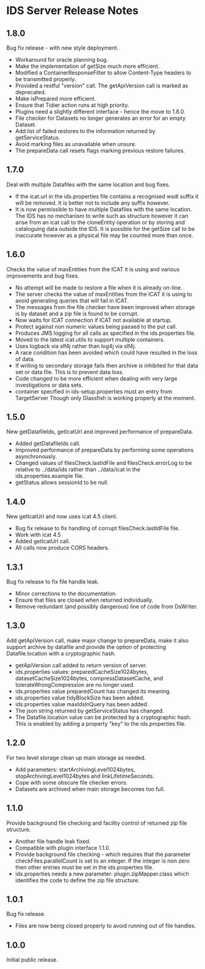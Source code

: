 IDS Server Release Notes
========================


1.8.0
-----

Bug fix release - with new style deployment.

* Workaround for oracle planning bug.
* Make the implementation of getSize much more efficient.
* Modified a ContainerResponseFilter to allow Content-Type headers to
  be transmitted properly.
* Provided a restful "version" call.  The getApiVersion call is marked
  as deprecated.
* Make isPrepared more efficient.
* Ensure that Tidier action runs at high priority.
* Plugins need a slightly different interface - hence the move to
  1.8.0.
* File checker for Datasets no longer generates an error for an empty
  Dataset.
* Add list of failed restores to the information returned by
  getServiceStatus.
* Avoid marking files as unavailable when unsure.
* The prepareData call resets flags marking previous restore failures.


1.7.0
-----

Deal with multiple Datafiles with the same location and bug fixes.

* If the icat.url in the ids.properties file contains a recognised
  wsdl suffix it will be removed.  It is better not to include any
  suffix however.
* It is now permissible to have multiple Datafiles with the same
  location.  The IDS has no mechanism to write such as structure
  however it can arise from an icat call to the cloneEntity operation
  or by storing and cataloguing data outside the IDS.  It is possible
  for the getSize call to be inaccurate however as a physical file may
  be counted more than once.


1.6.0
-----

Checks the value of maxEntities from the ICAT it is using and various
improvements and bug fixes.

* No attempt will be made to restore a file when it is already
  on-line.
* The server checks the value of maxEntities from the ICAT it is using
  to avoid generating queries that will fail in ICAT.
* The messages from the file checker have been improved when storage
  is by dataset and a zip file is found to be corrupt.
* Now waits for ICAT connection if ICAT not available at startup.
* Protect against non numeric values being passed to the put call.
* Produces JMS logging for all calls as specified in the
  ids.properties file.
* Moved to the latest icat.utils to support multiple containers.
* Uses logback via slf4j rather than log4j via slf4j.
* A race condition has been avoided which could have resulted in the
  loss of data.
* If writing to secondary storage fails then archive is inhibited for
  that data set or data file.  This is to prevent data loss.
* Code changed to be more efficient when dealing with very large
  investigations or data sets.
* container specified in ids-setup.properties must an entry from
  TargetServer Though only Glassfish is working properly at the
  moment.


1.5.0
-----

New getDatafileIds, getIcatUrl and improved performance of prepareData.

* Added getDatafileIds call.
* Improved performance of prepareData by performing some operations
  asynchronously.
* Changed values of filesCheck.lastIdFile and filesCheck.errorLog to
  be relative to ../data/ids rather than ../data/icat in the
  ids.properties.example file.
* getStatus allows sessionId to be null.


1.4.0
-----

New getIcatUrl and now uses icat 4.5 client.

* Bug fix release to fix handling of corrupt filesCheck.lastIdFile
  file.
* Work with icat 4.5
* Added getIcatUrl call.
* All calls now produce CORS headers.


1.3.1
-----

Bug fix release to fix file handle leak.

* Minor corrections to the documentation.
* Ensure that files are closed when returned individually.
* Remove redundant (and possibly dangerous) line of code from
  DsWriter.


1.3.0
-----

Add getApiVersion call, make major change to prepareData, make it also
support archive by datafile and provide the option of protecting
Datafile.location with a cryptographic hash.

* getApiVersion call added to return version of server.
* ids.properties values: preparedCacheSize1024bytes,
  datasetCacheSize1024bytes, compressDatasetCache, and
  tolerateWrongCompression are no longer used.
* ids.properties value preparedCount has changed its meaning.
* ids.properties value tidyBlockSize has been added.
* ids.properties value maxIdsInQuery has been added.
* The json string returned by getServiceStatus has changed.
* The Datafile.location value can be protected by a cryptographic
  hash. This is enabled by adding a property "key" to the
  ids.properties file.


1.2.0
-----

For two level storage clean up main storage as needed.

* Add parameters: startArchivingLevel1024bytes,
  stopArchivingLevel1024bytes and linkLifetimeSeconds.
* Cope with some obscure file checker errors.
* Datasets are archived when main storage becomes too full.


1.1.0
-----

Provide background file checking and facility control of returned zip
file structure.

* Another file handle leak fixed.
* Compatible with plugin interface 1.1.0.
* Provide background file checking - which requires that the parameter
  checkFiles.parallelCount is set to an integer.  If the integer is
  non zero then other entries must be set in the ids.properties file.
* ids.properties needs a new parameter: plugin.zipMapper.class which
  identifies the code to define the zip file structure.


1.0.1
-----

Bug fix release.

* Files are now being closed properly to avoid running out of file
  handles.


1.0.0
-----

Initial public release.
